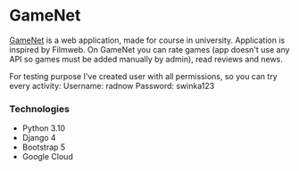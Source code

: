 # GameNet
[GameNet](https://gamenet-225603244235.europe-north1.run.app/) is a web application, made for course in university. Application is inspired by Filmweb. On GameNet you can rate games (app doesn't use any API so games must be added manually by admin), read reviews and news.

For testing purpose I've created user with all permissions, so you can try every activity:
Username: radnow
Password: swinka123

### Technologies
- Python 3.10
- Django 4
- Bootstrap 5
- Google Cloud
